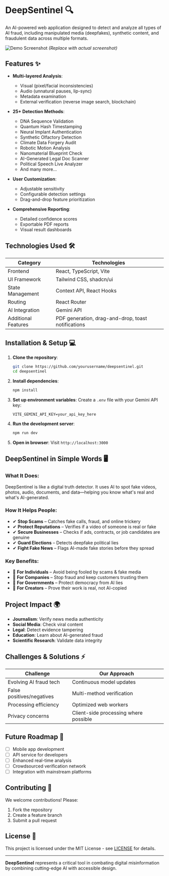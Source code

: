 
# DeepSentinel 🔍

An AI-powered web application designed to detect and analyze all types of AI fraud, including manipulated media (deepfakes), synthetic content, and fraudulent data across multiple formats.

![Demo Screenshot](https://via.placeholder.com/800x400?text=DeepSentinel+Demo) *(Replace with actual screenshot)*

## Features ✨

- **Multi-layered Analysis**:
  - Visual (pixel/facial inconsistencies)
  - Audio (unnatural pauses, lip-sync)
  - Metadata examination
  - External verification (reverse image search, blockchain)

- **25+ Detection Methods**:
  - DNA Sequence Validation
  - Quantum Hash Timestamping
  - Neural Implant Authentication
  - Synthetic Olfactory Detection
  - Climate Data Forgery Audit
  - Robotic Motion Analysis
  - Nanomaterial Blueprint Check
  - AI-Generated Legal Doc Scanner
  - Political Speech Live Analyzer
  - And many more...

- **User Customization**:
  - Adjustable sensitivity
  - Configurable detection settings
  - Drag-and-drop feature prioritization

- **Comprehensive Reporting**:
  - Detailed confidence scores
  - Exportable PDF reports
  - Visual result dashboards

## Technologies Used 🛠️

| Category       | Technologies |
|----------------|--------------|
| Frontend       | React, TypeScript, Vite |
| UI Framework   | Tailwind CSS, shadcn/ui |
| State Management | Context API, React Hooks |
| Routing        | React Router |
| AI Integration | Gemini API |
| Additional Features | PDF generation, drag-and-drop, toast notifications |

## Installation & Setup 💻

1. **Clone the repository**:
   ```bash
   git clone https://github.com/yourusername/deepsentinel.git
   cd deepsentinel
   ```

2. **Install dependencies**:
   ```bash
   npm install
   ```

3. **Set up environment variables**:
   Create a `.env` file with your Gemini API key:
   ```
   VITE_GEMINI_API_KEY=your_api_key_here
   ```

4. **Run the development server**:
   ```bash
   npm run dev
   ```

5. **Open in browser**:
   Visit `http://localhost:3000`

## DeepSentinel in Simple Words 🖥️

### What It Does:
DeepSentinel is like a digital truth detector. It uses AI to spot fake videos, photos, audio, documents, and data—helping you know what's real and what's AI-generated.

### How It Helps People:
- ✔ **Stop Scams** – Catches fake calls, fraud, and online trickery
- ✔ **Protect Reputations** – Verifies if a video of someone is real or fake
- ✔ **Secure Businesses** – Checks if ads, contracts, or job candidates are genuine
- ✔ **Guard Elections** – Detects deepfake political lies
- ✔ **Fight Fake News** – Flags AI-made fake stories before they spread

### Key Benefits:
- 🔹 **For Individuals** – Avoid being fooled by scams & fake media
- 🔹 **For Companies** – Stop fraud and keep customers trusting them
- 🔹 **For Governments** – Protect democracy from AI lies
- 🔹 **For Creators** – Prove their work is real, not AI-copied

## Project Impact 🌍

- **Journalism**: Verify news media authenticity
- **Social Media**: Check viral content
- **Legal**: Detect evidence tampering
- **Education**: Learn about AI-generated fraud
- **Scientific Research**: Validate data integrity

## Challenges & Solutions ⚡

| Challenge | Our Approach |
|-----------|--------------|
| Evolving AI fraud tech | Continuous model updates |
| False positives/negatives | Multi-method verification |
| Processing efficiency | Optimized web workers |
| Privacy concerns | Client-side processing where possible |

## Future Roadmap 🚀

- [ ] Mobile app development
- [ ] API service for developers
- [ ] Enhanced real-time analysis
- [ ] Crowdsourced verification network
- [ ] Integration with mainstream platforms

## Contributing 🤝

We welcome contributions! Please:
1. Fork the repository
2. Create a feature branch
3. Submit a pull request

## License 📄

This project is licensed under the MIT License - see [LICENSE](LICENSE) for details.

---

**DeepSentinel** represents a critical tool in combating digital misinformation by combining cutting-edge AI with accessible design.
